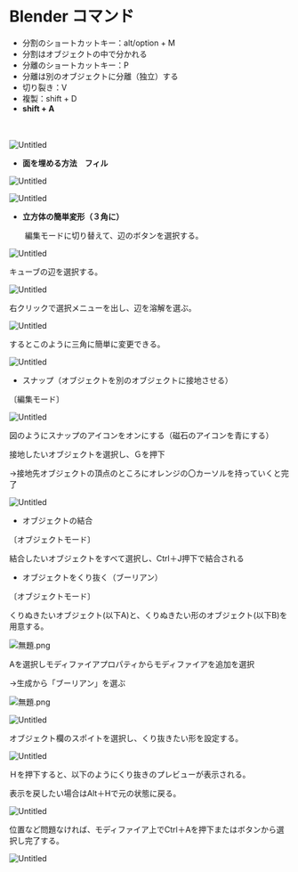 # Blender コマンド

- 分割のショートカットキー：alt/option + M
- 分割はオブジェクトの中で分かれる
- 分離のショートカットキー：P
- 分離は別のオブジェクトに分離（独立）する
- 切り裂き：V
- 複製：shift + D
- **shift + A**

　

![Untitled](assets/Untitled.png)

- **面を埋める方法　フィル**

![Untitled](assets/Untitled%201.png)

![Untitled](assets/Untitled%202.png)

- **立方体の簡単変形（３角に）**

　　編集モードに切り替えて、辺のボタンを選択する。

![Untitled](assets/Untitled%203.png)

キューブの辺を選択する。

![Untitled](assets/Untitled%204.png)

右クリックで選択メニューを出し、辺を溶解を選ぶ。

![Untitled](assets/Untitled%205.png)

するとこのように三角に簡単に変更できる。

![Untitled](assets/Untitled%206.png)

- スナップ（オブジェクトを別のオブジェクトに接地させる）

〔編集モード〕

![Untitled](assets/Untitled%207.png)

図のようにスナップのアイコンをオンにする（磁石のアイコンを青にする）

接地したいオブジェクトを選択し、Ｇを押下

→接地先オブジェクトの頂点のところにオレンジの〇カーソルを持っていくと完了

![Untitled](assets/Untitled%208.png)

- オブジェクトの結合

〔オブジェクトモード〕

結合したいオブジェクトをすべて選択し、Ctrl＋J押下で結合される

- オブジェクトをくり抜く（ブーリアン）

〔オブジェクトモード〕

くりぬきたいオブジェクト(以下A)と、くりぬきたい形のオブジェクト(以下B)を用意する。

![無題.png](assets/%25E7%2584%25A1%25E9%25A1%258C.png)

Aを選択しモディファイアプロパティからモディファイアを追加を選択

→生成から「ブーリアン」を選ぶ

![無題.png](assets/%25E7%2584%25A1%25E9%25A1%258C%201.png)

![Untitled](assets/Untitled%209.png)

オブジェクト欄のスポイトを選択し、くり抜きたい形を設定する。

![Untitled](assets/Untitled%2010.png)

Ｈを押下すると、以下のようにくり抜きのプレビューが表示される。

表示を戻したい場合はAlt＋Hで元の状態に戻る。

![Untitled](assets/Untitled%2011.png)

位置など問題なければ、モディファイア上でCtrl＋Aを押下またはボタンから選択し完了する。

![Untitled](assets/Untitled%2012.png)